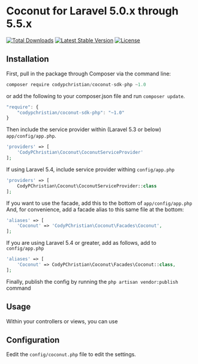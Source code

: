 # Coconut for Laravel 5.0.x through 5.5.x

[![Total Downloads](https://poser.pugx.org/codypchristian/coconut-sdk-php/d/total.svg)](https://packagist.org/packages/codypchristian/coconut-sdk-php)
[![Latest Stable Version](https://poser.pugx.org/codypchristian/coconut-sdk-php/v/stable.svg)](https://packagist.org/packages/codypchristian/coconut-sdk-php)
[![License](https://poser.pugx.org/codypchristian/coconut-sdk-php/license.svg)](https://packagist.org/packages/codypchristian/coconut-sdk-php)

## Installation

First, pull in the package through Composer via the command line:
```js
composer require codypchristian/coconut-sdk-php ~1.0
```

or add the following to your composer.json file and run `composer update`.

```js
"require": {
    "codypchristian/coconut-sdk-php": "~1.0"
}
```

Then include the service provider within (Laravel 5.3 or below) `app/config/app.php`.

```php
'providers' => [
    'CodyPChristian\Coconut\CoconutServiceProvider'
];
```

If using Laravel 5.4, include service provider withing `config/app.php`

```php
'providers' => [
    CodyPChristian\Coconut\CoconutServiceProvider::class
];
```

If you want to use the facade, add this to the bottom of `app/config/app.php`
And, for convenience, add a facade alias to this same file at the bottom:

```php
'aliases' => [
    'Coconut' => 'CodyPChristian\Coconut\Facades\Coconut',
];
```

If you are using Laravel 5.4 or greater, add as follows, add to `config/app.php`

```php
'aliases' => [
    'Coconut' => CodyPChristian\Coconut\Facades\Coconut::class,
];
```
		

Finally, publish the config by running the `php artisan vendor:publish` command


## Usage

Within your controllers or views, you can use




## Configuration

Eedit the `config/coconut.php` file to edit the settings.